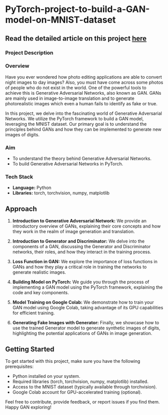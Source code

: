# PyTorch-project-to-build-a-GAN-model-on-MNIST-dataset


## Read the detailed article on this project [here](https://medium.com/@abin_varghese/mastering-art-and-code-a-journey-into-generative-adversarial-networks-for-handwritten-digit-8913d2e511c8)

### Project Description

### Overview

Have you ever wondered how photo editing applications are able to convert night images to day images? Also, you must have come across some photos of people who do not exist in the world. One of the powerful tools to achieve this is Generative Adversarial Networks, also known as GAN. GANs are mainly used in image-to-image translation and to generate photorealistic images which even a human fails to identify as fake or true.

In this project, we delve into the fascinating world of Generative Adversarial Networks. We utilize the PyTorch framework to build a GAN model, leveraging the MNIST dataset. Our primary goal is to understand the principles behind GANs and how they can be implemented to generate new images of digits.

### Aim

- To understand the theory behind Generative Adversarial Networks.
- To build Generative Adversarial Networks in PyTorch.

### Tech Stack

- **Language:** Python
- **Libraries:** torch, torchvision, numpy, matplotlib

## Approach

1. **Introduction to Generative Adversarial Network:** We provide an introductory overview of GANs, explaining their core concepts and how they work in the realm of image generation and translation.

2. **Introduction to Generator and Discriminator:** We delve into the components of a GAN, discussing the Generator and Discriminator networks, their roles, and how they interact in the training process.

3. **Loss Function in GAN:** We explore the importance of loss functions in GANs and how they play a critical role in training the networks to generate realistic images.

4. **Building Model on PyTorch:** We guide you through the process of implementing a GAN model using the PyTorch framework, explaining the code and key components.

5. **Model Training on Google Colab:** We demonstrate how to train your GAN model using Google Colab, taking advantage of its GPU capabilities for efficient training.

6. **Generating Fake Images with Generator:** Finally, we showcase how to use the trained Generator model to generate synthetic images of digits, highlighting the potential applications of GANs in image generation.

## Getting Started

To get started with this project, make sure you have the following prerequisites:

- Python installed on your system.
- Required libraries (torch, torchvision, numpy, matplotlib) installed.
- Access to the MNIST dataset (typically available through torchvision).
- Google Colab account for GPU-accelerated training (optional).

Feel free to contribute, provide feedback, or report issues if you find them. Happy GAN exploring!
